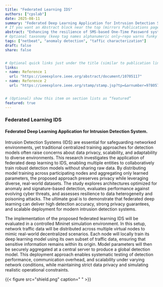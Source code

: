```yaml
---
title: "Federated Learning IDS"
authors: ["cpslab"] 
date: 2025-08-11
summary: "Federated Deep Learning Application for Intrusion Detection System"
# If you want an Abstract block near the top (mirrors Publications pages):
abstract: "Enhancing the resilience of SMS-based One-Time Password systems against interception, spoofing, and social engineering attacks through protocol improvements and complementary verification mechanisms."
# Optional taxonomy (keep tag names alphanumeric only—repo warns funky chars break builds)
tags: ["netbeat", "anomaly detection", "taffic characterization"]
draft: false
share: false


# Optional quick links just under the title (similar to publication links)
links:
- name: Reference 1
  url: "https://ieeexplore.ieee.org/abstract/document/10705117"
- name: Reference 2
  url: "https://ieeexplore.ieee.org/stamp/stamp.jsp?tp=&arnumber=9780571"


# (Optional) show this item on section lists as “featured”
featured: true
---
```


### Federated Learning IDS

#### Federated Deep Learning Application for Intrusion Detection System.

Intrusion Detection Systems (IDS) are essential for safeguarding networked environments, yet traditional centralized training approaches for detection models often raise concerns about data privacy, scalability, and adaptability to diverse environments. This research investigates the application of federated deep learning to IDS, enabling multiple entities to collaboratively train robust detection models without sharing raw data. By distributing model training across participating nodes and aggregating only learned parameters, the proposed approach preserves privacy while leveraging diverse, real-world datasets. The study explores architectures optimized for anomaly and signature-based detection, evaluates performance against evolving cyber threats, and assesses resilience to data heterogeneity and poisoning attacks. The ultimate goal is to demonstrate that federated deep learning can deliver high detection accuracy, strong privacy guarantees, and scalable deployment for modern intrusion detection systems.

The implementation of the proposed federated learning IDS will be evaluated in a controlled Mininet simulation environment. In this setup, network traffic data will be distributed across multiple virtual nodes to mimic real-world decentralized scenarios. Each node will locally train its deep learning model using its own subset of traffic data, ensuring that sensitive information remains within its origin. Model parameters will then be securely aggregated at a central server to produce a global detection model. This deployment approach enables systematic testing of detection performance, communication overhead, and scalability under varying network conditions, while maintaining strict data privacy and simulating realistic operational constraints.



{{< figure src="shield.png" caption=" " >}}

